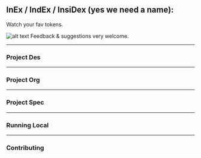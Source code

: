 

## InEx / IndEx / InsiDex (yes we need a name):

Watch your fav tokens.

![alt text](https://docs.gimp.org/2.2/images/tutorials/quickie-scale-example.jpg)
Feedback & suggestions very welcome.

---

### Project Des

---
### Project Org

---

### Project Spec

---

### Running Local

---

### Contributing
